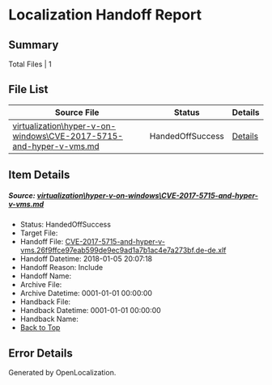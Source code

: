 # <a name='report-top'></a> Localization Handoff Report

## Summary
 Total Files | 1

## File List
 Source File | Status | Details 
 ----------- | ------ | ------- 
 [virtualization\hyper-v-on-windows\CVE-2017-5715-and-hyper-v-vms.md](https://github.com/Microsoft/Virtualization-Documentation-Private/blob/78ab53f487f6642ad757e8ae7381b0ffa5111c0d/virtualization/hyper-v-on-windows/CVE-2017-5715-and-hyper-v-vms.md) | HandedOffSuccess | [Details](#3819614f3b4446a483814de8f9d3fe052064fdaf116)

## Item Details
##### <a name='3819614f3b4446a483814de8f9d3fe052064fdaf116'></a> Source: [virtualization\hyper-v-on-windows\CVE-2017-5715-and-hyper-v-vms.md](https://github.com/Microsoft/Virtualization-Documentation-Private/blob/78ab53f487f6642ad757e8ae7381b0ffa5111c0d/virtualization/hyper-v-on-windows/CVE-2017-5715-and-hyper-v-vms.md)
* Status: HandedOffSuccess
* Target File: 
* Handoff File: [CVE-2017-5715-and-hyper-v-vms.26f9ffce97eab599de9ec9ad1a7b1ac4e7a273bf.de-de.xlf](https://github.com/MicrosoftDocs/Virtualization-Documentation-Private.handoff/blob/65d9dff962a656307756d5fce2d5c0e4ad29be85/ol-handoff/MicrosoftDocs/Virtualization-Documentation-Private.de-de/live/CVE-2017-5715-and-hyper-v-vms.26f9ffce97eab599de9ec9ad1a7b1ac4e7a273bf.de-de.xlf)
* Handoff Datetime: 2018-01-05 20:07:18
* Handoff Reason: Include
* Handoff Name: 
* Archive File: 
* Archive Datetime: 0001-01-01 00:00:00
* Handback File: 
* Handback Datetime: 0001-01-01 00:00:00
* Handback Name: 
* [Back to Top](#report-top)


## Error Details

Generated by OpenLocalization.
